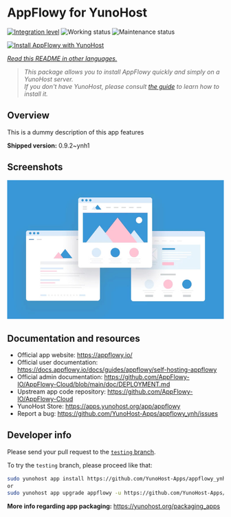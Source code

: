 <!--
N.B.: This README was automatically generated by <https://github.com/YunoHost/apps/tree/master/tools/readme_generator>
It shall NOT be edited by hand.
-->

# AppFlowy for YunoHost

[![Integration level](https://apps.yunohost.org/badge/integration/appflowy)](https://ci-apps.yunohost.org/ci/apps/appflowy/)
![Working status](https://apps.yunohost.org/badge/state/appflowy)
![Maintenance status](https://apps.yunohost.org/badge/maintained/appflowy)

[![Install AppFlowy with YunoHost](https://install-app.yunohost.org/install-with-yunohost.svg)](https://install-app.yunohost.org/?app=appflowy)

*[Read this README in other languages.](./ALL_README.md)*

> *This package allows you to install AppFlowy quickly and simply on a YunoHost server.*  
> *If you don't have YunoHost, please consult [the guide](https://yunohost.org/install) to learn how to install it.*

## Overview

This is a dummy description of this app features


**Shipped version:** 0.9.2~ynh1

## Screenshots

![Screenshot of AppFlowy](./doc/screenshots/example.jpg)

## Documentation and resources

- Official app website: <https://appflowy.io/>
- Official user documentation: <https://docs.appflowy.io/docs/guides/appflowy/self-hosting-appflowy>
- Official admin documentation: <https://github.com/AppFlowy-IO/AppFlowy-Cloud/blob/main/doc/DEPLOYMENT.md>
- Upstream app code repository: <https://github.com/AppFlowy-IO/AppFlowy-Cloud>
- YunoHost Store: <https://apps.yunohost.org/app/appflowy>
- Report a bug: <https://github.com/YunoHost-Apps/appflowy_ynh/issues>

## Developer info

Please send your pull request to the [`testing` branch](https://github.com/YunoHost-Apps/appflowy_ynh/tree/testing).

To try the `testing` branch, please proceed like that:

```bash
sudo yunohost app install https://github.com/YunoHost-Apps/appflowy_ynh/tree/testing --debug
or
sudo yunohost app upgrade appflowy -u https://github.com/YunoHost-Apps/appflowy_ynh/tree/testing --debug
```

**More info regarding app packaging:** <https://yunohost.org/packaging_apps>
